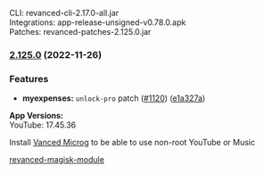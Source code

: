 CLI: revanced-cli-2.17.0-all.jar  
Integrations: app-release-unsigned-v0.78.0.apk  
Patches: revanced-patches-2.125.0.jar  

### [2.125.0](https://github.com/revanced/revanced-patches/compare/v2.124.0...v2.125.0) (2022-11-26)
### Features
* **myexpenses:** `unlock-pro` patch ([#1120](https://github.com/revanced/revanced-patches/issues/1120)) ([e1a327a](https://github.com/revanced/revanced-patches/commit/e1a327a15d4289d9708546cc40f423597f22a66d))

  
**App Versions:**  
YouTube: 17.45.36  

Install [Vanced Microg](https://github.com/TeamVanced/VancedMicroG/releases) to be able to use non-root YouTube or Music  

[revanced-magisk-module](https://github.com/j-hc/revanced-magisk-module)  
